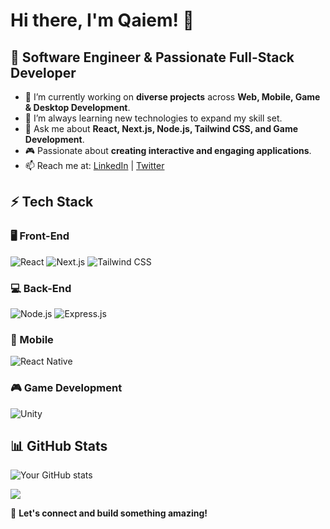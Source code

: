 # Hi there, I'm Qaiem! 👋

## 🚀 Software Engineer & Passionate Full-Stack Developer  

- 🔭 I’m currently working on **diverse projects** across **Web, Mobile, Game & Desktop Development**.
- 🌱 I’m always learning new technologies to expand my skill set.
- 💬 Ask me about **React, Next.js, Node.js, Tailwind CSS, and Game Development**.
- 🎮 Passionate about **creating interactive and engaging applications**.
- 📫 Reach me at: [LinkedIn](https://www.linkedin.com/in/yourprofile) | [Twitter](https://twitter.com/yourhandle)  

## ⚡ Tech Stack

### 🖥️ Front-End
![React](https://img.shields.io/badge/React-007ACC?style=flat&logo=react&logoColor=white) 
![Next.js](https://img.shields.io/badge/Next.js-000000?style=flat&logo=next.js&logoColor=white)
![Tailwind CSS](https://img.shields.io/badge/TailwindCSS-38B2AC?style=flat&logo=tailwind-css&logoColor=white)

### 💻 Back-End
![Node.js](https://img.shields.io/badge/Node.js-43853D?style=flat&logo=node.js&logoColor=white)
![Express.js](https://img.shields.io/badge/Express.js-000000?style=flat&logo=express&logoColor=white)

### 📱 Mobile
![React Native](https://img.shields.io/badge/React%20Native-61DAFB?style=flat&logo=react&logoColor=white)

### 🎮 Game Development
![Unity](https://img.shields.io/badge/Unity-000000?style=flat&logo=unity&logoColor=white)

## 📊 GitHub Stats
![Your GitHub stats](https://github-readme-stats.vercel.app/api?username=Qaiem&show_icons=true&theme=dark)  

![](https://komarev.com/ghpvc/?username=Qaiem&color=blue)  

🚀 **Let's connect and build something amazing!**
